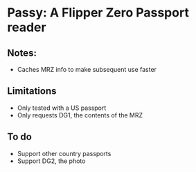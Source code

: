 # Passy: A Flipper Zero Passport reader

## Notes:
 - Caches MRZ info to make subsequent use faster

## Limitations
 - Only tested with a US passport
 - Only requests DG1, the contents of the MRZ

## To do
 - Support other country passports
 - Support DG2, the photo
